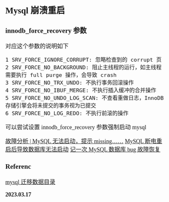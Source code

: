 <font size=4 face='楷体'>

## Mysql 崩溃重启

### innodb_force_recovery 参数

对应这个参数的说明如下

```text
1 SRV_FORCE_IGNORE_CORRUPT: 忽略检查到的 corrupt 页
2 SRV_FORCE_NO_BACKGROUND: 阻止主线程的运行，如主线程需要执行 full purge 操作，会导致 crash
3 SRV_FORCE_NO_TRX_UNDO: 不执行事务回滚操作
4 SRV_FORCE_NO_IBUF_MERGE: 不执行插入缓冲的合并操作
5 SRV_FORCE_NO_UNDO_LOG_SCAN: 不查看重做日志，InnoDB 存储引擎会将未提交的事务视为已提交
6 SRV_FORCE_NO_LOG_REDO: 不执行前滚的操作
```

可以尝试设置 innodb_force_recovery 参数强制启动 mysql

[故障分析 | MySQL 无法启动，提示 missing……](https://zhuanlan.zhihu.com/p/265954541)
[MySQL 断电重启后导致数据库无法启动](https://blog.csdn.net/sunny05296/article/details/108087931)
[记一次 MySQL 数据库 bug 故障恢复](https://zhuanlan.zhihu.com/p/115502394)

### Referenc

[mysql 迁移数据目录](https://cloud.tencent.com/developer/article/1671532)

**2023.03.17**
